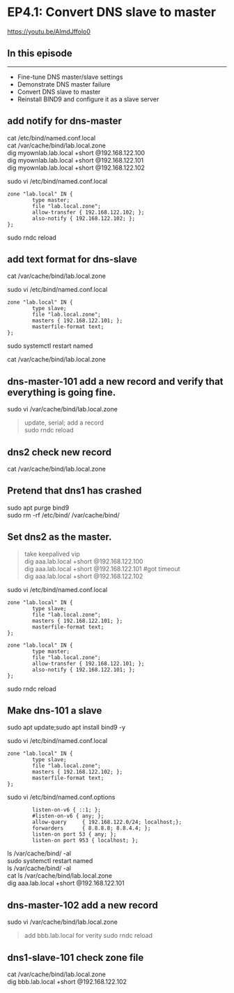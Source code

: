 # EP4.1: Convert DNS slave to master
https://youtu.be/AImdJffolo0

## In this episode
---
- Fine-tune DNS master/slave settings
- Demonstrate DNS master failure
- Convert DNS slave to master
- Reinstall BIND9 and configure it as a slave server

## add notify for dns-master 
cat /etc/bind/named.conf.local  
cat /var/cache/bind/lab.local.zone  
dig myownlab.lab.local +short @192.168.122.100  
dig myownlab.lab.local +short @192.168.122.101  
dig myownlab.lab.local +short @192.168.122.102  

sudo vi /etc/bind/named.conf.local  

```
zone "lab.local" IN {
        type master;
        file "lab.local.zone";
        allow-transfer { 192.168.122.102; };
        also-notify { 192.168.122.102; };
};
```
sudo rndc reload  

## add text format for dns-slave
cat /var/cache/bind/lab.local.zone  

sudo vi /etc/bind/named.conf.local  
```
zone "lab.local" IN {
        type slave;
        file "lab.local.zone";
        masters { 192.168.122.101; };
        masterfile-format text;
};
```

sudo systemctl restart named  

cat /var/cache/bind/lab.local.zone  



## dns-master-101 add a new record and verify that everything is going fine.
sudo vi /var/cache/bind/lab.local.zone  
> update, serial; add a record  
sudo rndc reload  

## dns2 check new record
cat /var/cache/bind/lab.local.zone  



## Pretend that dns1 has crashed
sudo apt purge bind9  
sudo rm -rf /etc/bind/ /var/cache/bind/  


## Set dns2 as the master.
> take keepalived vip  
dig aaa.lab.local +short @192.168.122.100  
dig aaa.lab.local +short @192.168.122.101 #got timeout  
dig aaa.lab.local +short @192.168.122.102  

sudo vi /etc/bind/named.conf.local  

```before
zone "lab.local" IN {
        type slave;
        file "lab.local.zone";
        masters { 192.168.122.101; };
        masterfile-format text;
};
```

```after
zone "lab.local" IN {
        type master;
        file "lab.local.zone";
        allow-transfer { 192.168.122.101; };
        also-notify { 192.168.122.101; };
};
```
sudo rndc reload  


## Make dns-101 a slave
sudo apt update;sudo apt install bind9 -y  

sudo vi /etc/bind/named.conf.local  
```
zone "lab.local" IN {
        type slave;
        file "lab.local.zone";
        masters { 192.168.122.102; };
        masterfile-format text;
};
```

sudo vi /etc/bind/named.conf.options  
```
        listen-on-v6 { ::1; };
        #listen-on-v6 { any; };
        allow-query     { 192.168.122.0/24; localhost;};
        forwarders      { 8.8.8.8; 8.8.4.4; };
        listen-on port 53 { any; };
        listen-on port 953 { localhost; };
```
ls /var/cache/bind/ -al  
sudo systemctl restart named  
ls /var/cache/bind/ -al  
cat ls /var/cache/bind/lab.local.zone  
dig aaa.lab.local +short @192.168.122.101  


## dns-master-102 add a new record
sudo vi /var/cache/bind/lab.local.zone
> add bbb.lab.local for verity
sudo rndc reload  

## dns1-slave-101 check zone file
cat /var/cache/bind/lab.local.zone  
dig bbb.lab.local +short @192.168.122.102  


